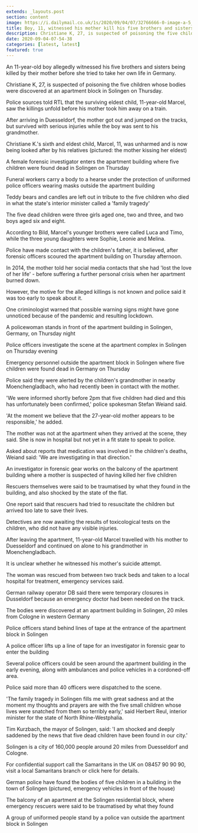 ```yaml
---
extends: _layouts.post
section: content
image: https://i.dailymail.co.uk/1s/2020/09/04/07/32766666-0-image-a-5_1599201619480.jpg 
title: Boy, 11, witnessed his mother kill his five brothers and sisters in Germany 
description: Christiane K, 27, is suspected of poisoning the five children whose bodies were discovered at an apartment block in Solingen on Thursday. 
date: 2020-09-04-07-54-38 
categories: [latest, latest] 
featured: true 
--- 
```

An 11-year-old boy allegedly witnessed his five brothers and sisters being killed by their mother before she tried to take her own life in Germany. 

Christiane K, 27, is suspected of poisoning the five children whose bodies were discovered at an apartment block in Solingen on Thursday. 

Police sources told RTL that the surviving eldest child, 11-year-old Marcel, saw the killings unfold before his mother took him away on a train.

After arriving in Duesseldorf, the mother got out and jumped on the tracks, but survived with serious injuries while the boy was sent to his grandmother.  

Christiane K.'s sixth and eldest child, Marcel, 11, was unharmed and is now being looked after by his relatives (pictured: the mother kissing her eldest) 

A female forensic investigator enters the apartment building where five children were found dead in Solingen on Thursday 

Funeral workers carry a body to a hearse under the protection of uniformed police officers wearing masks outside the apartment building 

Teddy bears and candles are left out in tribute to the five children who died in what the state's interior minister called a 'family tragedy' 

The five dead children were three girls aged one, two and three, and two boys aged six and eight. 

According to Bild, Marcel's younger brothers were called Luca and Timo, while the three young daughters were Sophie, Leonie and Melina. 

Police have made contact with the children's father, it is believed, after forensic officers scoured the apartment building on Thursday afternoon. 

In 2014, the mother told her social media contacts that she had 'lost the love of her life' - before suffering a further personal crisis when her apartment burned down.  

However, the motive for the alleged killings is not known and police said it was too early to speak about it. 

One criminologist warned that possible warning signs might have gone unnoticed because of the pandemic and resulting lockdown.  

A policewoman stands in front of the apartment building in Solingen, Germany, on Thursday night

Police officers investigate the scene at the apartment complex in Solingen on Thursday evening

Emergency personnel outside the apartment block in Solingen where five children were found dead in Germany on Thursday

Police said they were alerted by the children's grandmother in nearby Moenchengladbach, who had recently been in contact with the mother.   

'We were informed shortly before 2pm that five children had died and this has unfortunately been confirmed,' police spokesman Stefan Weiand said.

'At the moment we believe that the 27-year-old mother appears to be responsible,' he added.   

The mother was not at the apartment when they arrived at the scene, they said. She is now in hospital but not yet in a fit state to speak to police.  

Asked about reports that medication was involved in the children's deaths, Weiand said: 'We are investigating in that direction.'  

An investigator in forensic gear works on the balcony of the apartment building where a mother is suspected of having killed her five children 

Rescuers themselves were said to be traumatised by what they found in the building, and also shocked by the state of the flat. 

One report said that rescuers had tried to resuscitate the children but arrived too late to save their lives.  

Detectives are now awaiting the results of toxicological tests on the children, who did not have any visible injuries.     

After leaving the apartment, 11-year-old Marcel travelled with his mother to Duesseldorf and continued on alone to his grandmother in Moenchengladbach.

It is unclear whether he witnessed his mother's suicide attempt. 

The woman was rescued from between two track beds and taken to a local hospital for treatment, emergency services said. 

German railway operator DB said there were temporary closures in Dusseldorf because an emergency doctor had been needed on the track. 

The bodies were discovered at an apartment building in Solingen, 20 miles from Cologne in western Germany

Police officers stand behind lines of tape at the entrance of the apartment block in Solingen 

A police officer lifts up a line of tape for an investigator in forensic gear to enter the building

Several police officers could be seen around the apartment building in the early evening, along with ambulances and police vehicles in a cordoned-off area.

Police said more than 40 officers were dispatched to the scene.

'The family tragedy in Solingen fills me with great sadness and at the moment my thoughts and prayers are with the five small children whose lives were snatched from them so terribly early,' said Herbert Reul, interior minister for the state of North Rhine-Westphalia.

Tim Kurzbach, the mayor of Solingen, said: 'I am shocked and deeply saddened by the news that five dead children have been found in our city.' 

Solingen is a city of 160,000 people around 20 miles from Duesseldorf and Cologne. 

For confidential support call the Samaritans in the UK on 08457 90 90 90, visit a local Samaritans branch or click here for details. 

German police have found the bodies of five children in a building in the town of Solingen (pictured, emergency vehicles in front of the house) 

The balcony of an apartment at the Solingen residential block, where emergency rescuers were said to be traumatised by what they found 

A group of uniformed people stand by a police van outside the apartment block in Solingen 

